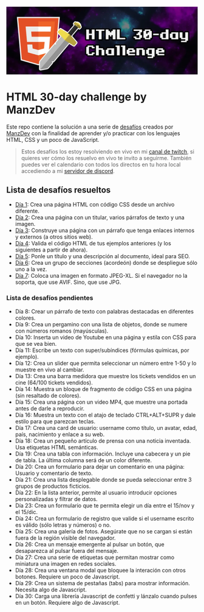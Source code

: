 ![HTML 30-day challenge](./assets/HTML-30-day-challenge.webp)


# HTML 30-day challenge by ManzDev

Este repo contiene la solución a una serie de [desafíos](https://lenguajehtml.com/challenge/) creados por [ManzDev](https://manz.dev) con la finalidad de aprender y/o practicar con los lenguajes HTML, CSS y un poco de JavaScript.

> Estos desafíos los estoy resolviendo en vivo en mi [canal de twitch](https://twitch.tv/odracirdev), si quieres ver cómo los resuelvo en vivo te invito a seguirme. También puedes ver el calendario con todos los directos en tu hora local accediendo a mi [servidor de discord](https://discord.gg/3m9KdYAf3p).

## Lista de desafíos resueltos

 - [Día 1](./01/index.html): Crea una página HTML con código CSS desde un archivo diferente.
 - [Día 2](./02/index.html): Crea una página con un titular, varios párrafos de texto y una imagen.
 - [Día 3](./03/index.html): Construye una página con un párrafo que tenga enlaces internos y externos (a otros sitios web).
 - [Día 4](./04/index.html): Valida el código HTML de tus ejemplos anteriores (y los siguientes a partir de ahora).
 - [Día 5](./05/index.html): Ponle un título y una descripción al documento, ideal para SEO.
 - [Día 6](./06/index.html): Crea un grupo de secciones (acordeón) donde se despliegue sólo uno a la vez.
 - [Día 7](./07/index.html): Coloca una imagen en formato JPEG-XL. Si el navegador no la soporta, que use AVIF. Sino, que use JPG.

### Lista de desafíos pendientes

 - Día 8: Crear un párrafo de texto con palabras destacadas en diferentes colores.
 - Día 9: Crea un pergamino con una lista de objetos, donde se numere con números romanos (mayúsculas).
 - Día 10: Inserta un video de Youtube en una página y estila con CSS para que se vea bien.
 - Día 11: Escribe un texto con super/subíndices (fórmulas químicas, por ejemplo).
 - Día 12: Crea un slider que permita seleccionar un número entre 1-50 y lo muestre en vivo al cambiar.
 - Día 13: Crea una barra medidora que muestre los tickets vendidos en un cine (64/100 tickets vendidos).
- Día 14: Muestra un bloque de fragmento de código CSS en una página (sin resaltado de colores).
- Día 15: Crea una página con un video MP4, que muestre una portada antes de darle a reproducir.
- Día 16: Muestra un texto con el atajo de teclado CTRL+ALT+SUPR y dale estilo para que parezcan teclas.
- Día 17: Crea una card de usuario: username como título, un avatar, edad, país, nacimiento y enlace a su web.
- Día 18: Crea un pequeño artículo de prensa con una noticia inventada. Usa etiquetas HTML semánticas.
- Día 19: Crea una tabla con información. Incluye una cabecera y un pie de tabla. La última columna será de un color diferente.
- Día 20: Crea un formulario para dejar un comentario en una página: Usuario y comentario de texto.
- Día 21: Crea una lista desplegable donde se pueda seleccionar entre 3 grupos de productos ficticios.
- Día 22: En la lista anterior, permite al usuario introducir opciones personalizadas y filtrar de datos.
- Día 23: Crea un formulario que te permita elegir un día entre el 15/nov y el 15/dic.
- Día 24: Crea un formulario de registro que valide si el username escrito es válido (sólo letras y números) o no.
- Día 25: Crea una galería de fotos. Asegúrate que no se cargan si están fuera de la región visible del navegador.
- Día 26: Crea un mensaje emergente al pulsar un botón, que desaparezca al pulsar fuera del mensaje.
- Día 27: Crea una serie de etiquetas que permitan mostrar como miniatura una imagen en redes sociales.
- Día 28: Crea una ventana modal que bloquee la interación con otros botones. Requiere un poco de Javascript.
- Día 29: Crea un sistema de pestañas (tabs) para mostrar información. Necesita algo de Javascript.
- Día 30: Carga una librería Javascript de confetti y lánzalo cuando pulses en un botón. Requiere algo de Javascript.